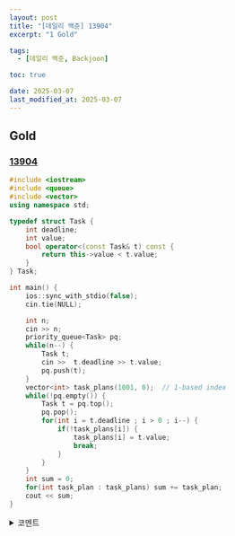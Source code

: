 ```yaml
---
layout: post
title: "[데일리 백준] 13904"
excerpt: "1 Gold"

tags:
  - [데일리 백준, Backjoon]

toc: true

date: 2025-03-07
last_modified_at: 2025-03-07
---
```

## Gold
### [13904][def]

```c++
#include <iostream>
#include <queue>
#include <vector>
using namespace std;

typedef struct Task {
    int deadline;
    int value;
    bool operator<(const Task& t) const {
        return this->value < t.value;
    }
} Task;

int main() {
    ios::sync_with_stdio(false);
    cin.tie(NULL);

    int n;
    cin >> n;
    priority_queue<Task> pq;
    while(n--) {
        Task t;
        cin >>  t.deadline >> t.value;
        pq.push(t);
    }
    vector<int> task_plans(1001, 0);  // 1-based index
    while(!pq.empty()) {
        Task t = pq.top();
        pq.pop();
        for(int i = t.deadline ; i > 0 ; i--) {
            if(!task_plans[i]) {
                task_plans[i] = t.value;
                break;
            }
        }
    }
    int sum = 0;
    for(int task_plan : task_plans) sum += task_plan;
    cout << sum;
}
```

<details>
<summary>코멘트</summary>
<div markdown="1">

- Greedy Algorithm - Deadline Scheduling Remind

- Value 순으로 정렬 후 날짜 vector를 사용하여 가능한 뒷 인덱스 부터 부여하는 아이디어 기억하기  

</div>
</details>

[def]: https://www.acmicpc.net/problem/13904